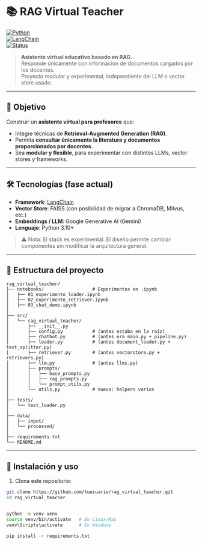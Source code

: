 # 📚 RAG Virtual Teacher  

[![Python](https://img.shields.io/badge/python-3.10+-blue.svg)](https://www.python.org/)  
[![LangChain](https://img.shields.io/badge/LangChain-Framework-green)](https://www.langchain.com/)  
[![Status](https://img.shields.io/badge/status-experimental-orange)]()  

> **Asistente virtual educativo basado en RAG.**  
> Responde únicamente con información de documentos cargados por los docentes.  
> Proyecto modular y experimental, independiente del LLM o vector store usado.  

---

## 🎯 Objetivo  

Construir un **asistente virtual para profesores** que:  
- Integre técnicas de **Retrieval-Augmented Generation (RAG)**.  
- Permita **consultar únicamente la literatura y documentos proporcionados por docentes**.  
- Sea **modular y flexible**, para experimentar con distintos LLMs, vector stores y frameworks.  

---

## 🛠️ Tecnologías (fase actual)  

- **Framework**: [LangChain](https://www.langchain.com/)  
- **Vector Store**: FAISS (con posibilidad de migrar a ChromaDB, Milvus, etc.)  
- **Embeddings / LLM**: Google Generative AI (Gemini)  
- **Lenguaje**: Python 3.10+  

> ⚠️ Nota: El stack es experimental. El diseño permite cambiar componentes sin modificar la arquitectura general.  

---

## 📂 Estructura del proyecto  

```
rag_virtual_teacher/
├── notebooks/                  # Experimentos en .ipynb
│   ├── 01_experimento_loader.ipynb
│   ├── 02_experimento_retriever.ipynb
│   ├── 03_chat_demo.ipynb
│
├── src/
│   └── rag_virtual_teacher/
│       ├── __init__.py
│       ├── config.py           # (antes estaba en la raíz)
│       ├── chatbot.py          # (antes era main.py + pipeline.py)
│       ├── loader.py           # (antes document_loader.py + text_splitter.py)
│       ├── retriever.py        # (antes vectorstore.py + retrievers.py)
│       ├── llm.py              # (antes llms.py)
│       ├── prompts/
│       │   ├── base_prompts.py
│       │   ├── rag_prompts.py
│       │   └── prompt_utils.py
│       └── utils.py            # nuevo: helpers varios
│
├── tests/
│   └── test_loader.py
│
├── data/
│   ├── input/
│   └── processed/
│
├── requirements.txt
└── README.md

```

---

## 🚀 Instalación y uso  

1. Clona este repositorio:  

```bash
git clone https://github.com/tuusuario/rag_virtual_teacher.git
cd rag_virtual_teacher


python -m venv venv
source venv/bin/activate   # En Linux/Mac
venv\Scripts\activate      # En Windows

pip install -r requirements.txt
